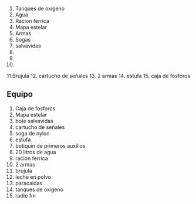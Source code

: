 1. Tanques de oxigeno
2. Agua
3. Racion ferrica
4. Mapa estelar
5. Armas
6. Sogas
7. salvavidas
8. 
9.
10.
11.Brujula
12. cartucho de señales
13. 2 armas
14. estufa
15. caja de fosforos

## Equipo

1. Caja de fosforos
2. Mapa estelar
3. bote salvavidas
4. cartucho de señales
5. soga de nylon
6. estufa
7. botiquin de primeros auxilios
8. 20 litros de agua
9. racion ferrica
10. 2 armas
11. brujula
12. leche en polvo
13. paracaidas
14. tanques de oxigeno
15. radio fm